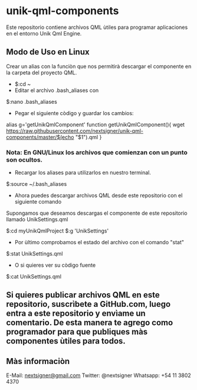 # unik-qml-components

Este repositorio contiene archivos QML ùtiles para programar aplicaciones en el entorno Unik Qml Engine.

## Modo de Uso en Linux

Crear un alias con la funciòn que nos permitirà descargar el componente en la carpeta del proyecto QML.

* $:cd ~
* Editar el archivo .bash_aliases con 

$:nano .bash_aliases

* Pegar el siguiente còdigo y guardar los cambios: 

alias g='getUnikQmlComponent'
function getUnikQmlComponent(){
        wget https://raw.githubusercontent.com/nextsigner/unik-qml-components/master/$(echo "$1").qml
}

### Nota: En GNU/Linux los archivos que comienzan con un punto son ocultos.

* Recargar los aliases para utilizarlos en nuestro terminal.

$:source ~/.bash_aliases

* Ahora puedes descargar archivos QML desde este repositorio con el siguiente comando

Supongamos que deseamos descargas el componente de este repositorio llamado UnikSettings.qml

$:cd myUnikQmlProject
$:g 'UnikSettings'

* Por ùltimo comprobamos el estado del archivo con el comando "stat"

$:stat UnikSettings.qml

* O si quieres ver su còdigo fuente

$:cat UnikSettings.qml


## Si quieres publicar archivos QML en este repositorio, suscrìbete a GitHub.com, luego entra a este repositorio y envìame un comentario. De esta manera te agrego como programador para que publiques màs componentes ùtiles para todos.


## Màs informaciòn

E-Mail: nextsigner@gmail.com
Twitter: @nextsigner
Whatsapp: +54 11 3802 4370

